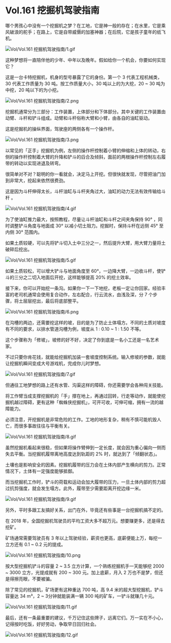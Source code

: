 # Vol.161 挖掘机驾驶指南

哪个男孩心中没有一个挖掘机之梦？在工地，它是神一般的存在；在水里，它是乘风破浪的舵手；在路上，它是自带威慑的加塞神器；在后院，它是孩子童年的纸飞机。

![Vol/Vol.161 挖掘机驾驶指南/1.gif](https://cdn.jsdelivr.net/gh/qiaoshouzi/static/image/Vol/Vol.161%20挖掘机驾驶指南/1.gif)

这种梦想将一直陪伴他的少年、中年以及晚年。假如给你一个机会，你要如何实现它？

这是一台卡特挖掘机，机身的型号暴露了它的身份。第一个 3 代表工程机械类，30 代表工作质量为 30 吨。按工作质量大小，30 吨以上的为大挖，20 ~ 30 吨为中挖，20 吨以下的为小挖。

![Vol/Vol.161 挖掘机驾驶指南/2.png](https://cdn.jsdelivr.net/gh/qiaoshouzi/static/image/Vol/Vol.161%20挖掘机驾驶指南/2.png)

挖掘机通常分为三部分：工作装置，上体部分和下体部分。其中关键的工作装置由动臂、斗杆和铲斗组成。动臂和斗杆俗称大臂和小臂，由各自的油缸驱动。

这是挖掘机的操纵界面，驾驶座的两侧各有一个操作杆。

![Vol/Vol.161 挖掘机驾驶指南/3.png](https://cdn.jsdelivr.net/gh/qiaoshouzi/static/image/Vol/Vol.161%20挖掘机驾驶指南/3.png)

以常见的「正手」挖掘机为例，左侧的操作杆控制着小臂的伸缩和上体的转动，右侧的操作杆控制着大臂的升降和铲斗的舀合及倾斜，面前的两根操作杆控制左右履带的转动以实现进退及转弯。

很简单对不对？聪明的你一看就会，决定马上开挖。但很快就发现，尽管把油门加到非常大，挖起来依然很费劲。

这是因为斗杆伸得太长，斗杆油缸与斗杆夹角过大，油缸的动力无法有效传输给斗杆 。

![Vol/Vol.161 挖掘机驾驶指南/4.gif](https://cdn.jsdelivr.net/gh/qiaoshouzi/static/image/Vol/Vol.161%20挖掘机驾驶指南/4.gif)

为了使油缸推力最大，按照教程，尽量让斗杆油缸和斗杆之间夹角保持 90° ，同时调整铲斗角度与地面成 30° 以减小切土阻力。挖掘时，保持斗杆在远侧 45° 至内侧 30° 范围内。

如果土质较硬，可以先将铲斗切入土中三分之一，然后提升大臂，用大臂力量将土破碎后挖出。

![Vol/Vol.161 挖掘机驾驶指南/5.gif](https://cdn.jsdelivr.net/gh/qiaoshouzi/static/image/Vol/Vol.161%20挖掘机驾驶指南/5.gif)

如果土质较松，可以增大铲斗与地面角度至 60°，一边降大臂，一边收斗杆，使铲斗的三分之二切入地面后开挖，这样能够提高 20% 的挖土效率。

接下来，你可以开始挖一条沟。如果你一下一下地挖，老板一定让你回家。经验丰富的老司机通常会使用复合动作，左右配合，行云流水，由浅及深，分 7 个步骤，将土层层挖出，最后将底部整平。

![Vol/Vol.161 挖掘机驾驶指南/6.png](https://cdn.jsdelivr.net/gh/qiaoshouzi/static/image/Vol/Vol.161%20挖掘机驾驶指南/6.png)

在沟槽的两边，还需要挖这样的坡，目的是为了防止土体塌方。不同的土质对坡度有不同的要求，以排水管道沟槽为例，坡度从 1 : 0.10 ~ 1 : 1.50 不等。

这个步骤称为「修坡」，坡修的好不好，决定了你到底是一名小工还是一名艺术家。

不过只要你肯花钱，就能给挖掘机加装一套坡度控制系统。输入修坡的参数，就能让挖掘机瞬间变成大号游戏机，完成你儿时梦想。

![Vol/Vol.161 挖掘机驾驶指南/7.gif](https://cdn.jsdelivr.net/gh/qiaoshouzi/static/image/Vol/Vol.161%20挖掘机驾驶指南/7.gif)

但通往工地梦想的路上还有水管、沟渠这样的障碍，你还需要学会各种闯关技能。

将工作臂当成支撑挖掘机的「手」撑在地上，再通过回转，行走等动作，就能使挖掘机越过障碍，更有这种「蜘蛛侠挖掘机」，可开可收，可伸可缩，拥有一流的越障能力。

必须注意，开挖掘机是非常危险的工作。工地的地形复杂，稍有不慎可能机毁人亡，而很多事故往往与平衡有关。

![Vol/Vol.161 挖掘机驾驶指南/8.gif](https://cdn.jsdelivr.net/gh/qiaoshouzi/static/image/Vol/Vol.161%20挖掘机驾驶指南/8.gif)

虽然挖掘机看起来很稳，但如果将操作臂伸到一定长度，就会因为重心偏向一侧而失去平衡。当挖掘机履带离地高度达到轨距的 2% 时，就达到了「倾翻状态」。

土壤也是影响安全的因素。挖掘机履带的压力会在土体内部产生横向的剪力。正常情况下，土体有一定强度能够抵御。

而当挖掘机工作时，铲斗的荷载和运动会加大履带的压力，一旦土体内部的剪力超过抗剪强度，就会发生塌方。此外，履带至少需要距离开挖边缘一米。

![Vol/Vol.161 挖掘机驾驶指南/9.gif](https://cdn.jsdelivr.net/gh/qiaoshouzi/static/image/Vol/Vol.161%20挖掘机驾驶指南/9.gif)

另外，平时多跟工友搞好关系，出门在外，毕竟还有些事是一台挖掘机搞不定的。

在 2018 年，全国挖掘机驾驶员的平均工资大多不超万元。想要赚更多，还是得去挖矿。

矿场通常需要驾驶员有 3 年以上驾驶经验，薪资也更高，底薪便能上万，每挖一立方还有 0.1 ~ 0.2 元的提成。

![Vol/Vol.161 挖掘机驾驶指南/10.png](https://cdn.jsdelivr.net/gh/qiaoshouzi/static/image/Vol/Vol.161%20挖掘机驾驶指南/10.png)

按大型挖掘机铲斗的容量 2 ~ 3.5 立方计算，一个熟练挖掘机手一天能够挖 2000 ~ 3000 立方，光提成就有 200 ~ 300 元。加上底薪，月入 2 万也不是梦，但还是得擦亮眼，不要被骗。

除了常见的挖掘机，矿场更有这种重达 700 吨，高 9.4 米的超大型挖掘机，铲斗容量达 34 m³，2 ~ 3分钟就能装满一辆 300 吨的矿车，一铲斗就赚几十元。

![Vol/Vol.161 挖掘机驾驶指南/11.gif](https://cdn.jsdelivr.net/gh/qiaoshouzi/static/image/Vol/Vol.161%20挖掘机驾驶指南/11.gif)

最后，还有一条最重要的建议，千万记住这些牌子，远离它们。万一实在不小心，记得按时吃饭，好好劳动，争取早日回归社会。

![Vol/Vol.161 挖掘机驾驶指南/12.gif](https://cdn.jsdelivr.net/gh/qiaoshouzi/static/image/Vol/Vol.161%20挖掘机驾驶指南/12.gif)
